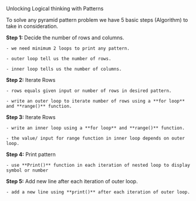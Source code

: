 Unlocking Logical thinking with Patterns

To solve any pyramid pattern problem we have 5 basic steps (Algorithm) to take in consideration.

**Step 1:** Decide the number of rows and columns.

    - we need minimum 2 loops to print any pattern.
    
    - outer loop tell us the number of rows.
    
    - inner loop tells us the number of columns.
    
**Step 2:** Iterate Rows

    - rows equals given input or number of rows in desired pattern.
    
    - write an outer loop to iterate number of rows using a **for loop** and **range()** function.
    
**Step 3:** Iterate Rows

    - write an inner loop using a **for loop** and **range()** function.
    
    - the value/ input for range function in inner loop depends on outer loop.
    
**Step 4:** Print pattern

    - use **Print()** function in each iteration of nested loop to display symbol or number
    
**Step 5:** Add new line after each iteration of outer loop.

    - add a new line using **print()** after each iteration of outer loop.
    
